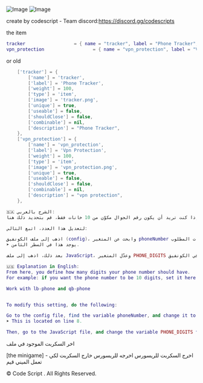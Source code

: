 ![Image](https://github.com/user-attachments/assets/a8bfb609-232b-43b5-ac5a-298270a01efd)
![Image](https://github.com/user-attachments/assets/b81cbb32-2dab-45b9-afd7-febbff55c154)

create by codescript - Team
discord:https://discord.gg/codescripts

the item

```lua
tracker                  = { name = "tracker", label = "Phone Tracker", weight = 0, type = "item", image = "tracking.png", unique = true, useable = false, shouldClose = false, description = "Phone Tracker"},
vpn_protection                  = { name = "vpn_protection", label = "Vpn Protection", weight = 500, type = "item", image = "vpn_protection.png", unique = true, useable = false, shouldClose = false, description = "Vpn Protection"},
```

or old

```lua
	['tracker'] = {
		['name'] = 'tracker',
		['label'] = 'Phone Tracker',
		['weight'] = 100,
		['type'] = 'item',
		['image'] = 'tracker.png',
		['unique'] = true,
		['useable'] = false,
		['shouldClose'] = false,
		['combinable'] = nil,
		['description'] = "Phone Tracker",
	},
	['vpn_protection'] = {
		['name'] = 'vpn_protection',
		['label'] = 'Vpn Protection',
		['weight'] = 100,
		['type'] = 'item',
		['image'] = 'vpn_protection.png',
		['unique'] = true,
		['useable'] = false,
		['shouldClose'] = false,
		['combinable'] = nil,
		['description'] = "vpn protection",
	},

```

```lua
🇸🇦 الشرح بالعربي:
من هذا المكان يتم تحديد عدد خانات رقم الجوال الخاص بك، كمثال: إذا كنت تريد أن يكون رقم الجوال مكوّن من 10 خانات فقط، قم بتحديد ذلك هنا.

لتعديل هذا العدد، اتبع التالي:

اذهب إلى ملف الكونفيق (config)، وابحث عن المتغير phoneNumber وعدّله حسب عدد الخانات المطلوب.
➤ يوجد هذا في السطر الثامن.

بعد ذلك، اذهب إلى ملف JavaScript، وعدّل المتغير PHONE_DIGITS الموجود في السطر الثاني، ليطابق نفس عدد الخانات الذي حددته في الكونفيق.
```

```lua
🇺🇸 Explanation in English:
From here, you define how many digits your phone number should have.
For example: if you want the phone number to be 10 digits, set it here.

Work with lb-phone and qb-phone


To modify this setting, do the following:

Go to the config file, find the variable phoneNumber, and change it to the desired number of digits.
➤ This is located on line 8.

Then, go to the JavaScript file, and change the variable PHONE_DIGITS found on line 2 to match the same digit count you set in the config.
```


اخر السكربت الموجود في ملف 

[the minigame] - اخرج السكربت للريسورس
اخرجه للريسورس خارج السكربت لكي تعمل الميني قيم




© Code Script . All Rights Reserved.

